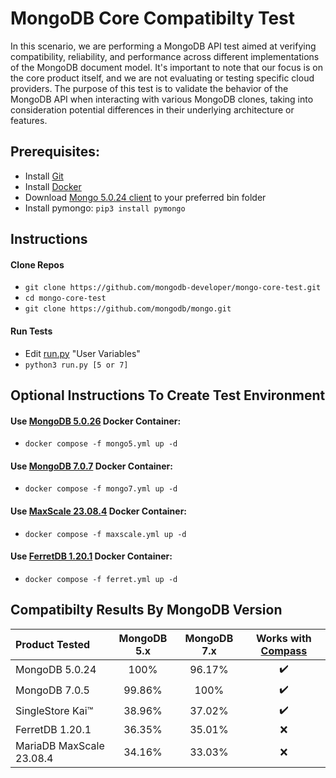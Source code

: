 # MongoDB Core Compatibilty Test

In this scenario, we are performing a MongoDB API test aimed at verifying compatibility, reliability, and performance across different implementations of the MongoDB document model. It's important to note that our focus is on the core product itself, and we are not evaluating or testing specific cloud providers. The purpose of this test is to validate the behavior of the MongoDB API when interacting with various MongoDB clones, taking into consideration potential differences in their underlying architecture or features.

## Prerequisites:
* Install [Git](https://git-scm.com/downloads)
* Install [Docker](https://www.docker.com/products/docker-desktop/)
* Download [Mongo 5.0.24 client](https://www.mongodb.com/try/download/community) to your preferred bin folder
* Install pymongo: `pip3 install pymongo`

## Instructions

#### Clone Repos
* `git clone https://github.com/mongodb-developer/mongo-core-test.git`
* `cd mongo-core-test`
* `git clone https://github.com/mongodb/mongo.git`

#### Run Tests
* Edit [run.py](run.py) "User Variables"
* `python3 run.py [5 or 7]`

## Optional Instructions To Create Test Environment
#### Use [MongoDB 5.0.26](https://www.mongodb.com/try/download/community) Docker Container:
  * `docker compose -f mongo5.yml up -d`

#### Use [MongoDB 7.0.7](https://www.mongodb.com/try/download/community) Docker Container:
  * `docker compose -f mongo7.yml up -d`

#### Use [MaxScale 23.08.4](https://mariadb.com/kb/en/mariadb-maxscale-2308-nosql-protocol-module/) Docker Container:
* `docker compose -f maxscale.yml up -d`

#### Use [FerretDB 1.20.1](https://www.ferretdb.com) Docker Container:
* `docker compose -f ferret.yml up -d`

## Compatibilty Results By MongoDB Version
| Product Tested | MongoDB 5.x | MongoDB 7.x | Works with [Compass](https://www.mongodb.com/products/tools/compass) |
| :------ | :--:| :--:| :--: |
| MongoDB 5.0.24 | 100% | 96.17% | :heavy_check_mark: |
| MongoDB 7.0.5 | 99.86% | 100% | :heavy_check_mark: |
| SingleStore Kai™ | 38.96% | 37.02% | :heavy_check_mark: |
| FerretDB 1.20.1 | 36.35% | 35.01% | :x: |
| MariaDB MaxScale 23.08.4 | 34.16% | 33.03% | :x: |